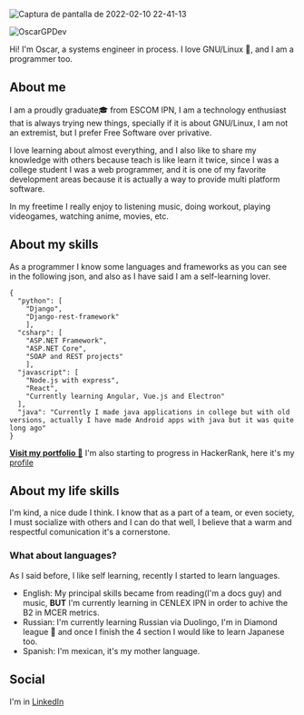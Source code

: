 ![Captura de pantalla de 2022-02-10 22-41-13](https://user-images.githubusercontent.com/23283637/153538561-559b4458-e714-4b53-a0f4-97a76aaf526b.png)

![OscarGPDev](https://user-images.githubusercontent.com/23283637/163093119-f81e0c00-3548-48c0-a298-23f2f684c6e3.png)

Hi! I'm Oscar, a systems engineer in process. I love GNU/Linux :penguin:, and I am a programmer too. 
## About me
I am a proudly graduate:mortar_board: from ESCOM IPN, I am a technology enthusiast that is always trying new things, specially if it is about GNU/Linux, I am not an extremist, but I prefer Free Software over privative.

I love learning about almost everything, and I also like to share my knowledge with others because teach is like learn it twice, since I was a college student I was a web programmer, and it is one of my favorite development areas because it is actually a way to provide multi platform software.

In my freetime I really enjoy to listening music, doing workout, playing videogames, watching anime, movies, etc.

## About my skills
As a programmer I know some languages and frameworks as you can see in the following json, and also as I have said I am a self-learning lover.

```
{
  "python": [
    "Django", 
    "Django-rest-framework"
    ],
  "csharp": [
    "ASP.NET Framework", 
    "ASP.NET Core", 
    "SOAP and REST projects"
    ],
  "javascript": [
    "Node.js with express",
    "React",
    "Currently learning Angular, Vue.js and Electron"
  ],
  "java": "Currently I made java applications in college but with old versions, actually I have made Android apps with java but it was quite long ago"
}
```

[**Visit my portfolio :briefcase:**](https://oscargpdev.tech/)
I'm also starting to progress in HackerRank, here it's my [profile](https://www.hackerrank.com/oscarprograb)


## About my life skills
I'm kind, a nice dude I think. I know that as a part of a team, or even society, I must socialize with others and I can do that well, I believe that a warm and respectful comunication it's a cornerstone.

### What about languages?
As I said before, I like self learning, recently I started to learn languages.
- English: My principal skills became from reading(I'm a docs guy) and music, **BUT** I'm currently learning in CENLEX IPN in order to achive the B2 in MCER metrics.
- Russian: I'm currently learning Russian via Duolingo, I'm in Diamond league :gem: and once I finish the 4 section I would like to learn Japanese too.
- Spanish: I'm mexican, it's my mother language.

## Social
I'm in [LinkedIn](https://www.linkedin.com/in/oscargpdev)

